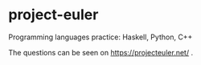# project-euler
Programming languages practice: Haskell, Python, C++

The questions can be seen on https://projecteuler.net/ .
